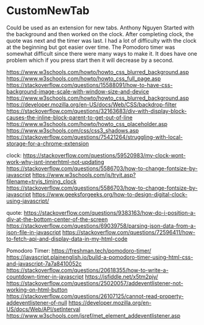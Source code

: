 # CustomNewTab
Could be used as an extension for new tabs.
Anthony Nguyen 
Started with the background and then worked on the clock.
After completing clock, the quote was next and the timer was last.
I had a lot of difficulty with the clock at the beginning but got easier over time.
The Pomodoro timer was somewhat difficult since there were many ways to make it.
It does have one problem which if you press start then it will decrease by a second.

https://www.w3schools.com/howto/howto_css_blurred_background.asp
https://www.w3schools.com/howto/howto_css_full_page.asp
https://stackoverflow.com/questions/15588091/how-to-have-css-background-image-scale-with-window-size-and-device
https://www.w3schools.com/howto/howto_css_blurred_background.asp
https://developer.mozilla.org/en-US/docs/Web/CSS/backdrop-filter
https://stackoverflow.com/questions/32163683/div-with-display-block-causes-the-inline-block-parent-to-get-out-of-line
https://www.w3schools.com/howto/howto_css_placeholder.asp
https://www.w3schools.com/css/css3_shadows.asp
https://stackoverflow.com/questions/75421264/struggling-with-local-storage-for-a-chrome-extension

clock:
https://stackoverflow.com/questions/59520983/my-clock-wont-work-why-isnt-innerhtml-not-updating
https://stackoverflow.com/questions/5586703/how-to-change-fontsize-by-javascript
https://www.w3schools.com/js/tryit.asp?filename=tryjs_timing_clock
https://stackoverflow.com/questions/5586703/how-to-change-fontsize-by-javascript
https://www.geeksforgeeks.org/how-to-design-digital-clock-using-javascript/

quote:
https://stackoverflow.com/questions/9383163/how-do-i-position-a-div-at-the-bottom-center-of-the-screen
https://stackoverflow.com/questions/69039758/parsing-json-data-from-a-json-file-in-javascript
https://stackoverflow.com/questions/72596411/how-to-fetch-api-and-display-data-in-my-html-code

Pomodoro Timer: 
https://freshman.tech/pomodoro-timer/
https://javascript.plainenglish.io/build-a-pomodoro-timer-using-html-css-and-javascript-7a7a8410052c
https://stackoverflow.com/questions/20618355/how-to-write-a-countdown-timer-in-javascript
https://jsfiddle.net/x5tm2pjy/
https://stackoverflow.com/questions/25020057/addeventlistener-not-working-on-html-button
https://stackoverflow.com/questions/26107125/cannot-read-property-addeventlistener-of-null
https://developer.mozilla.org/en-US/docs/Web/API/setInterval
https://www.w3schools.com/jsref/met_element_addeventlistener.asp
